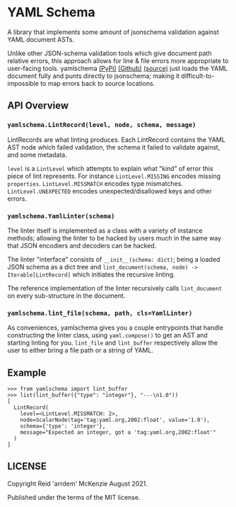 # YAML Schema

A library that implements some amount of jsonschema validation against YAML document ASTs.

Unlike other JSON-schema validation tools which give document path relative errors, this approach allows for line & file errors more appropriate to user-facing tools.
yamlschema [(PyPi)](https://pypi.org/project/yamlschema/) [(Github)](https://github.com/Brightmd/yamlschema) [(source)](https://github.com/Brightmd/yamlschema/blob/master/yamlschema/lib.py) just loads the YAML document fully and punts directly to jsonschema; making it difficult-to-impossible to map errors back to source locations.

## API Overview

### `yamlschema.LintRecord(level, node, schema, message)`

LintRecords are what linting produces.
Each LintRecord contains the YAML AST node which failed validation, the schema it failed to validate against, and some metadata.

`level` is a `LintLevel` which attempts to explain what "kind" of error this piece of lint represents.
For instance `LintLevel.MISSING` encodes missing `properties`.
`LintLevel.MISSMATCH` encodes type mismatches.
`LintLevel.UNEXPECTED` encodes unexpected/disallowed keys and other errors.

### `yamlschema.YamlLinter(schema)`

The linter itself is implemented as a class with a variety of instance methods; allowing the linter to be hacked by users much in the same way that JSON encodiers and decoders can be hacked.

The linter "interface" consists of `__init__(schema: dict)`; being a loaded JSON schema as a dict tree and `lint_document(schema, node) -> Iterable[LintRecord]` which initiates the recursive linting.

The reference implementation of the linter recursively calls `lint_document` on every sub-structure in the document.

### `yamlschema.lint_file(schema, path, cls=YamlLinter)`

As conveniences, yamlschema gives you a couple entrypoints that handle constructing the linter class, using `yaml.compose()` to get an AST and starting linting for you.
`lint_file` and `lint_buffer` respectively allow the user to either bring a file path or a string of YAML.

## Example

``` python-console
>>> from yamlschema import lint_buffer
>>> list(lint_buffer({"type": "integer"}, "---\n1.0"))
[
  LintRecord(
    level=<LintLevel.MISSMATCH: 2>,
    node=ScalarNode(tag='tag:yaml.org,2002:float', value='1.0'),
    schema={'type': 'integer'},
    message="Expected an integer, got a 'tag:yaml.org,2002:float'"
  )
]
```

## LICENSE

Copyright Reid 'arrdem' McKenzie August 2021.

Published under the terms of the MIT license.

